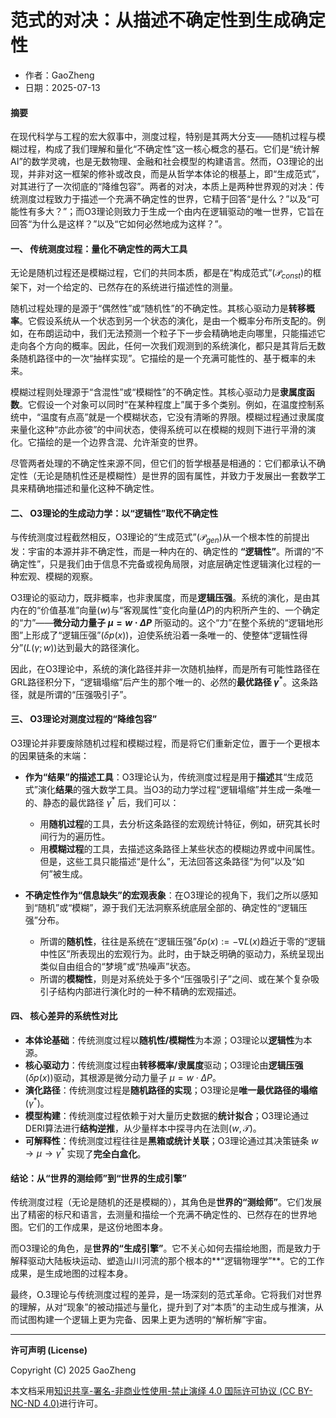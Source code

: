 # **范式的对决：从描述不确定性到生成确定性**

- 作者：GaoZheng
- 日期：2025-07-13

#### **摘要**

在现代科学与工程的宏大叙事中，测度过程，特别是其两大分支——随机过程与模糊过程，构成了我们理解和量化“不确定性”这一核心概念的基石。它们是“统计解AI”的数学灵魂，也是无数物理、金融和社会模型的构建语言。然而，O3理论的出现，并非对这一框架的修补或改良，而是从哲学本体论的根基上，即“生成范式”，对其进行了一次彻底的“降维包容”。两者的对决，本质上是两种世界观的对决：传统测度过程致力于描述一个充满不确定性的世界，它精于回答“是什么？”以及“可能性有多大？”；而O3理论则致力于生成一个由内在逻辑驱动的唯一世界，它旨在回答“为什么是这样？”以及“它如何必然地成为这样？”。

#### **一、 传统测度过程：量化不确定性的两大工具**

无论是随机过程还是模糊过程，它们的共同本质，都是在“构成范式”($\mathcal{P}_{const}$)的框架下，对一个给定的、已然存在的系统进行描述性的测量。

随机过程处理的是源于“偶然性”或“随机性”的不确定性。其核心驱动力是**转移概率**。它假设系统从一个状态到另一个状态的演化，是由一个概率分布所支配的。例如，在布朗运动中，我们无法预测一个粒子下一步会精确地走向哪里，只能描述它走向各个方向的概率。因此，任何一次我们观测到的系统演化，都只是其背后无数条随机路径中的一次“抽样实现”。它描绘的是一个充满可能性的、基于概率的未来。

模糊过程则处理源于“含混性”或“模糊性”的不确定性。其核心驱动力是**隶属度函数**。它假设一个对象可以同时“在某种程度上”属于多个类别。例如，在温度控制系统中，“温度有点高”就是一个模糊状态，它没有清晰的界限。模糊过程通过隶属度来量化这种“亦此亦彼”的中间状态，使得系统可以在模糊的规则下进行平滑的演化。它描绘的是一个边界含混、允许渐变的世界。

尽管两者处理的不确定性来源不同，但它们的哲学根基是相通的：它们都承认不确定性（无论是随机性还是模糊性）是世界的固有属性，并致力于发展出一套数学工具来精确地描述和量化这种不确定性。

#### **二、 O3理论的生成动力学：以“逻辑性”取代不确定性**

与传统测度过程截然相反，O3理论的“生成范式”($\mathcal{P}_{gen}$)从一个根本性的前提出发：宇宙的本源并非不确定性，而是一种内在的、确定性的 **“逻辑性”**。所谓的“不确定性”，只是我们由于信息不完备或视角局限，对底层确定性逻辑演化过程的一种宏观、模糊的观察。

O3理论的驱动力，既非概率，也非隶属度，而是**逻辑压强**。系统的演化，是由其内在的“价值基准”向量($w$)与“客观属性”变化向量($\Delta P$)的内积所产生的、一个确定的“力”——**微分动力量子 $\mu = w \cdot \Delta P$** 所驱动的。这个“力”在整个系统的“逻辑地形图”上形成了“逻辑压强”($\delta p(x)$)，迫使系统沿着一条唯一的、使整体“逻辑性得分”($L(\gamma;w)$)达到最大的路径演化。

因此，在O3理论中，系统的演化路径并非一次随机抽样，而是所有可能性路径在GRL路径积分下，“逻辑塌缩”后产生的那个唯一的、必然的**最优路径 $\gamma^*$**。这条路径，就是所谓的“压强吸引子”。

#### **三、 O3理论对测度过程的“降维包容”**

O3理论并非要废除随机过程和模糊过程，而是将它们重新定位，置于一个更根本的因果链条的末端：

* **作为“结果”的描述工具**：O3理论认为，传统测度过程是用于**描述**其“生成范式”演化**结果**的强大数学工具。当O3的动力学过程“逻辑塌缩”并生成一条唯一的、静态的最优路径 $\gamma^*$ 后，我们可以：
    * 用**随机过程**的工具，去分析这条路径的宏观统计特征，例如，研究其长时间行为的遍历性。
    * 用**模糊过程**的工具，去描述这条路径上某些状态的模糊边界或中间属性。
    但是，这些工具只能描述“是什么”，无法回答这条路径“为何”以及“如何”被生成。

* **不确定性作为“信息缺失”的宏观表象**：在O3理论的视角下，我们之所以感知到“随机”或“模糊”，源于我们无法洞察系统底层全部的、确定性的“逻辑压强”分布。
    * 所谓的**随机性**，往往是系统在“逻辑压强”$\delta p(x) := -\nabla L(x)$趋近于零的“逻辑中性区”所表现出的宏观行为。此时，由于缺乏明确的驱动力，系统呈现出类似自由组合的“梦境”或“热噪声”状态。
    * 所谓的**模糊性**，则是对系统处于多个“压强吸引子”之间、或在某个复杂吸引子结构内部进行演化时的一种不精确的宏观描述。

#### **四、 核心差异的系统性对比**

* **本体论基础**：传统测度过程以**随机性/模糊性**为本源；O3理论以**逻辑性**为本源。
* **核心驱动力**：传统测度过程由**转移概率/隶属度**驱动；O3理论由**逻辑压强**($\delta p(x)$)驱动，其根源是微分动力量子 $\mu = w \cdot \Delta P$。
* **演化路径**：传统测度过程是**随机路径的实现**；O3理论是**唯一最优路径的塌缩**($\gamma^*$)。
* **模型构建**：传统测度过程依赖于对大量历史数据的**统计拟合**；O3理论通过DERI算法进行**结构逆推**，从少量样本中探寻内在法则($w, \mathcal{T}$)。
* **可解释性**：传统测度过程往往是**黑箱或统计关联**；O3理论通过其决策链条 $w \to \mu \to \gamma^*$ 实现了**完全白盒化**。

#### **结论：从“世界的测绘师”到“世界的生成引擎”**

传统测度过程（无论是随机的还是模糊的），其角色是**世界的“测绘师”**。它们发展出了精密的标尺和语言，去测量和描绘一个充满不确定性的、已然存在的世界地图。它们的工作成果，是这份地图本身。

而O3理论的角色，是**世界的“生成引擎”**。它不关心如何去描绘地图，而是致力于解释驱动大陆板块运动、塑造山川河流的那个根本的**“逻辑物理学”**。它的工作成果，是生成地图的过程本身。

最终，O.3理论与传统测度过程的差异，是一场深刻的范式革命。它将我们对世界的理解，从对“现象”的被动描述与量化，提升到了对“本质”的主动生成与推演，从而试图构建一个逻辑上更为完备、因果上更为透明的“解析解”宇宙。

---

**许可声明 (License)**

Copyright (C) 2025 GaoZheng 

本文档采用[知识共享-署名-非商业性使用-禁止演绎 4.0 国际许可协议 (CC BY-NC-ND 4.0)](https://creativecommons.org/licenses/by-nc-nd/4.0/deed.zh-Hans)进行许可。
